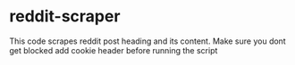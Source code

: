 # reddit-scraper
This code scrapes reddit post heading and its content. Make sure you dont get blocked add cookie header before running the script
